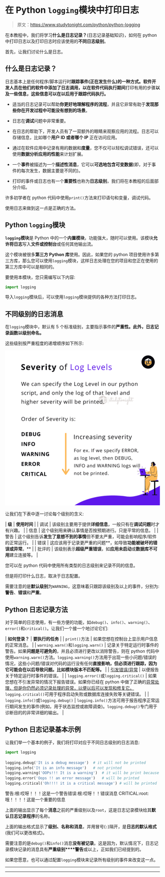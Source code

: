 # 在 Python `logging`模块中打印日志

> 原文：<https://www.studytonight.com/python/python-logging>

在本教程中，我们将学习**什么是日志记录？**(日志记录基础知识)，如何在 python 中打印日志以及打印日志时应该使用的**不同日志级别**。

首先，让我们讨论什么是日志。

## 什么是日志记录？

日志基本上是任何程序/脚本运行时**跟踪事件(正在发生什么)的一种方式。软件开发人员在他们的软件中添加了日志调用，以在软件代码执行期间**打印有用的步骤**以及一些信息，这些信息可以在以后用于跟踪代码执行。**

*   适当的日志记录可以帮助**你更好地理解程序的流程**，并且它非常有助于**发现那些你在开发过程中可能没有想到的场景**。

*   日志在**调试**问题中非常重要。

*   在日志的帮助下，开发人员有了一双额外的眼睛来观察应用的流程。日志可以存储信息，比如哪个**用户 ID 或者哪个 IP** 正在访问应用。

*   通过在软件应用中记录有用的数据和**度量**，您不仅可以轻松调试错误，还可以使用**数据分析应用的性能**来计划扩展。

*   一个**事件**被描述为一个**描述性消息**，它可以**可选地包含可变数据**(即，对于事件的每次发生，数据主要是不同的)。

*   打印的事件或日志也有一个**重要性**也称为**日志级别**，我们将在本教程的后面部分介绍。

许多初学者在 python 代码中使用`print()`方法来打印语句和变量，调试代码。

使用日志来做到这一点是正确的方法。

## Python `logging`模块

**`logging`模块**是 Python 中的一个**内置模块**，功能强大，随时可以使用。该模块**允许将日志**写入**文件或控制台**或任何其他输出流。

这个模块被很多**第三方 Python 库**使用。因此，如果您的 python 项目使用许多第三方库，那么您可以使用`logging`模块，这样日志处理在您的项目和您正在使用的第三方库中可以是相同的。

要使用本模块，您只需编写以下内容:

```py
import logging
```

导入`logging`模块后，可以使用`logging`模块提供的各种方法打印日志。

## 不同级别的日志消息

在`logging`模块中，默认有 5 个标准级别，主要指示事件的**严重性。此外，日志记录函数以级别命名。**

这些级别按严重程度的递增顺序如下所示:

![python log level severity](img/6b324096d900c1d3ca2c8e16cccf107b.png)

让我们在下表中逐一讨论每个级别的含义:

| **级** | **使用时间** |
| 调试 | 该级别主要用于提供**详细信息**，一般只有在**调试问题**时才有兴趣。 |
| 信息 | 这个级别用来确认事情是否按预期进行。只是平常的信息。 |
| 警告 | 这个级别告诉**发生了意想不到的事情**但不要太严重，可能会影响程序/软件的正常运行。 |
| 错误 | 这应该用于记录更严重的问题**，如导致**功能被破坏的错误或异常**。** |
| 批评的 | 该级别表示**超级严重错误**，如**应用未启动**或**数据库不可用**建立连接等。 |

您可以在 python 代码中使用所有类型的日志级别来记录不同的信息。

但是将打印什么日志，取决于日志配置。

需要注意的是**默认级别**为`WARNING`，这意味着只跟踪该级别及以上的事件，分别为:**警告**、**错误**和**严重**。

## Python 日志记录方法

对于简单的日志使用，有一些方便的功能，如`debug()`、`info()`、`warning()`、`error()`和`critical()`。让我们一个接一个地讨论它们:

| **如何登录？** | **要执行的任务** |
| `print()`方法 | 如果您想在控制台上显示用户信息的正常消息。 |
| `warning.warn()`和`logging.warn()` | 记录关于特定运行时事件的警告。如果**问题是可避免的**，并且必须进行更改以消除警告，则在 python 代码中使用`warning.warn()`方法。`logging.warning()`方法用于出现一些小问题/错误的情况，这些小问题/错误对代码的运行没有任何**直接影响，但必须进行跟踪，因为它可能会在以后导致问题。比如模块版本不匹配等。** |
| [引发错误/异常](/python/introduction-to-error-exception-python) | 以便报告关于特定运行时事件的错误。 |
| `logging.error()`或`logging.critical()` | 如果您想在不引发异常的情况下报告错误。如果你已经在 python 中做了正确的[异常处理，但是你仍然必须记录处理的异常，以便以后可以发现和修复它。](/python/exception-handling-python)`logging.critical()`可用于程序启动失败或数据库连接失败等关键错误。 |
| `logging.info()`或`logging.debug()` | `logging.info()`方法可用于报告程序正常运行期间发生的事件(例如，用于状态监控或故障调查)。`logging.debug()`专门用于诊断目的的非常详细的输出。 |

## Python 日志记录基本示例

让我们举一个基本的例子，我们将打印对应于不同日志级别的日志消息:

```py
import logging

logging.debug('It is a debug message')	# it will not be printed
logging.info('It is an info message')	# not printed
logging.warning('OOPs!!! It is a warning')	# it will be print because it is default level
logging.error('Oops !! an error message')	# will be printed 
logging.critical('Oh!!!! it is a critical message')	# will be printed
```

警告:根:哎呀！！！这是一个警告错误:根:哎呀！！错误消息 CRITICAL:root:哦！！！！这是一个重要的信息

上面的输出显示了每个**消息**之前的严重级别以及`root`，这是日志记录模块给其**默认日志记录程序**的名称。

上面的输出格式显示了**级别、名称和消息**，并用冒号(`:`)隔开，是**日志的默认格式**(我们可以更改格式)。

需要注意的是`debug()`和`info()`消息**没有被记录**。这是因为，默认情况下，日志记录模块记录的消息具有**严重级别****警告**或以上，正如我们已经提到的。

如果您愿意，也可以通过配置`logging`模块来记录所有级别的事件来改变这一点。

* * *

* * *